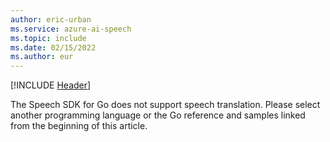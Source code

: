 ```yaml
---
author: eric-urban
ms.service: azure-ai-speech
ms.topic: include
ms.date: 02/15/2022
ms.author: eur
---
```


[!INCLUDE [Header](../../common/go.md)]

The Speech SDK for Go does not support speech translation. Please select another programming language or the Go reference and samples linked from the beginning of this article. 
